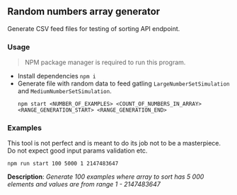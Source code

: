 Random numbers array generator
---
Generate CSV feed files for testing of sorting API endpoint.

### Usage

> NPM package manager is required to run this program.


- Install dependencies `npm i`
- Generate file with random data to feed gatling `LargeNumberSetSimulation` and `MediumNumberSetSimulation`.
    ```shell
    npm start <NUMBER_OF_EXAMPLES> <COUNT_OF_NUMBERS_IN_ARRAY> <RANGE_GENERATION_START> <RANGE_GENERATION_END>
    ```
### Examples

This tool is not perfect and is meant to do its job not to be a masterpiece. Do not expect good input params validation etc.

  ```shell
  npm run start 100 5000 1 2147483647
  ```
**Description**: *Generate 100 examples where array to sort has 5 000 elements and values are from range 1 - 2147483647*